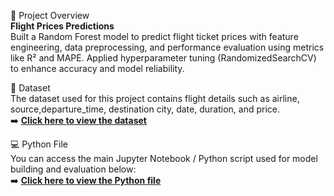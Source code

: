 📘 Project Overview <br>
**Flight Prices Predictions**<br>
Built a Random Forest model to predict flight ticket prices with feature engineering, data preprocessing, and performance evaluation using metrics like R² and MAPE. Applied hyperparameter tuning (RandomizedSearchCV) to enhance accuracy and model reliability.
<br>

📂 Dataset<br>
The dataset used for this project contains flight details such as airline, source,departure_time, destination city, date, duration, and price.<br>
➡️ [**Click here to view the dataset**](Clean_Dataset.xls)
<br>


💻 Python File<br>
You can access the main Jupyter Notebook / Python script used for model building and evaluation below:<br>
➡️ [**Click here to view the Python file**](./Flight_Price_Prediction.ipynb)
